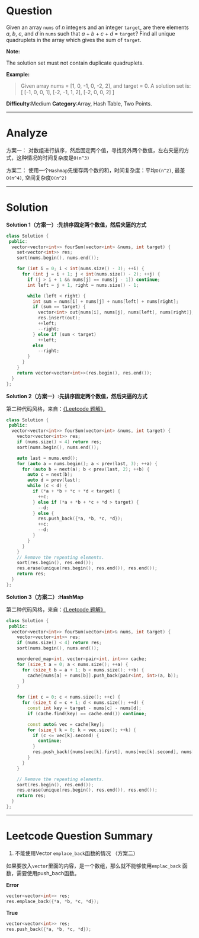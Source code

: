 
# Question

Given an array  `nums`  of  _n_  integers and an integer  `target`, are there elements  _a_,  _b_,  _c_, and  _d_  in  `nums`  such that  _a_  +  _b_  +  _c_  +  _d_  =  `target`? Find all unique quadruplets in the array which gives the sum of  `target`.

**Note:**

The solution set must not contain duplicate quadruplets.

**Example:**

> Given array nums = [1, 0, -1, 0, -2, 2], and target = 0.
> A solution set is:
> [
>  [-1,  0, 0, 1],
>  [-2, -1, 1, 2],
>  [-2,  0, 0, 2]
> ]

**Difficulty**:Medium
**Category**:Array, Hash Table, Two Points.


------------

# Analyze

方案一： 对数组进行排序，然后固定两个值，寻找另外两个数值，左右夹逼的方式，这种情况的时间复杂度是`O(n^3)`

方案二： 使用一个`Hashmap`先缓存两个数的和，时间复杂度：平均`O(n^2)`, 最差`O(n^4)`, 空间复杂度`O(n^2)`

------------

# Solution

**Solution 1（方案一）:先排序固定两个数值，然后夹逼的方式**

```cpp
class Solution {
 public:
  vector<vector<int>> fourSum(vector<int> &nums, int target) {
    set<vector<int>> res;
    sort(nums.begin(), nums.end());

    for (int i = 0; i < int(nums.size() - 3); ++i) {
      for (int j = i + 1; j < int(nums.size() - 2); ++j) {
        if (j > i + 1 && nums[j] == nums[j - 1]) continue;
        int left = j + 1, right = nums.size() - 1;

        while (left < right) {
          int sum = nums[i] + nums[j] + nums[left] + nums[right];
          if (sum == target) {
            vector<int> out{nums[i], nums[j], nums[left], nums[right]};
            res.insert(out);
            ++left;
            --right;
          } else if (sum < target)
            ++left;
          else
            --right;
        }
      }
    }
    return vector<vector<int>>(res.begin(), res.end());
  }
};
```

**Solution 2（方案一）:先排序固定两个数值，然后夹逼的方式**

第二种代码风格，来自：[《Leetcode 题解》](https://github.com/soulmachine/leetcode)

```cpp
class Solution {
 public:
  vector<vector<int>> fourSum(vector<int> &nums, int target) {
    vector<vector<int>> res;
    if (nums.size() < 4) return res;
    sort(nums.begin(), nums.end());

    auto last = nums.end();
    for (auto a = nums.begin(); a < prev(last, 3); ++a) {
      for (auto b = next(a); b < prev(last, 2); ++b) {
        auto c = next(b);
        auto d = prev(last);
        while (c < d) {
          if (*a + *b + *c + *d < target) {
            ++c;
          } else if (*a + *b + *c + *d > target) {
            --d;
          } else {
            res.push_back({*a, *b, *c, *d});
            ++c;
            --d;
          }
        }
      }
    }
    // Remove the repeating elements.
    sort(res.begin(), res.end());
    res.erase(unique(res.begin(), res.end()), res.end());
    return res;
  }
};
```

**Solution 3（方案二）:HashMap**

第二种代码风格，来自：[《Leetcode 题解》](https://github.com/soulmachine/leetcode)

```cpp
class Solution {
 public:
  vector<vector<int>> fourSum(vector<int>& nums, int target) {
    vector<vector<int>> res;
    if (nums.size() < 4) return res;
    sort(nums.begin(), nums.end());

    unordered_map<int, vector<pair<int, int>>> cache;
    for (size_t a = 0; a < nums.size(); ++a) {
      for (size_t b = a + 1; b < nums.size(); ++b) {
        cache[nums[a] + nums[b]].push_back(pair<int, int>(a, b));
      }
    }

    for (int c = 0; c < nums.size(); ++c) {
      for (size_t d = c + 1; d < nums.size(); ++d) {
        const int key = target - nums[c] - nums[d];
        if (cache.find(key) == cache.end()) continue;

        const auto& vec = cache[key];
        for (size_t k = 0; k < vec.size(); ++k) {
          if (c <= vec[k].second) {
            continue;
          }
          res.push_back({nums[vec[k].first], nums[vec[k].second], nums[c], nums[d]});
        }
      }
    }

    // Remove the repeating elements.
    sort(res.begin(), res.end());
    res.erase(unique(res.begin(), res.end()), res.end());
    return res;
  }
};
```

------------

# Leetcode Question Summary

1. 不能使用Vector `emplace_back`函数的情况 （方案二）

如果要放入`vector`里面的内容，是一个数组，那么就不能够使用`emplac_back` 函数，需要使用push_bach函数。

**Error**

```cpp
vector<vector<int>> res;
res.emplace_back({*a, *b, *c, *d});
```

**True**

```cpp
vector<vector<int>> res;
res.push_back({*a, *b, *c, *d});
```